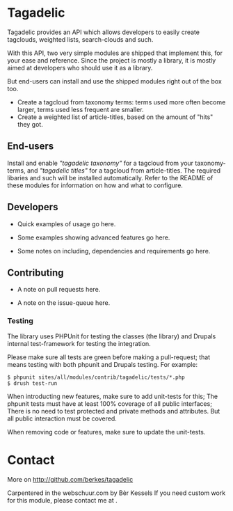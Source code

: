 # Tagadelic #

Tagadelic provides an API which allows developers to easily create
tagclouds, weighted lists, search-clouds and such.

With this API, two very simple modules are shipped that implement this, for your
ease and reference. Since the project is mostly a library, it is  mostly aimed
at developers who should use it as a library. 

But end-users can install and use the shipped modules right out of the box too.

* Create a tagcloud from taxonomy terms: terms used more often become
  larger, terms used less frequent are smaller.
* Create a weighted list of article-titles, based on the amount of
  "hits" they got.

## End-users ##
Install and enable _"tagadelic taxonomy"_ for a tagcloud from your
taxonomy-terms, and _"tagadelic titles"_ for a tagcloud from
article-titles. The required libaries and such will be installed
automatically.
Refer to the README of these modules for information on how and what to
configure.

## Developers ##
* Quick examples of usage go here. 

* Some examples showing advanced features go here.

* Some notes on including, dependencies and requirements go here.

## Contributing ##
* A note on pull requests here.

* A note on the issue-queue here.


### Testing ###
The library uses PHPUnit for testing the classes (the library) and
Drupals internal test-framework for testing the integration.

Please make sure all tests are green before making a pull-request; that
means testing with both phpunit and Drupals testing. For example:

    $ phpunit sites/all/modules/contrib/tagadelic/tests/*.php
    $ drush test-run

When introducting new features, make sure to add unit-tests for this;
The phpunit tests must have at least 100% coverage of all public
interfaces; There is no need to test protected and private methods and
attributes. But all public interaction must be covered.

When removing code or features, make sure to update the unit-tests.

# Contact #
More on http://github.com/berkes/tagadelic

Carpentered in the webschuur.com by Bèr Kessels
If you need custom work for this module, please contact me at <ber at
webschuur dot com>.
